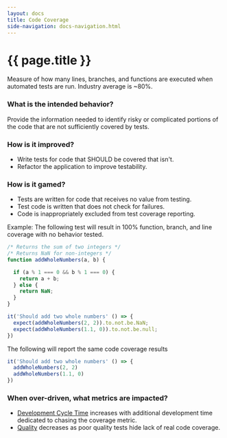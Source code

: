 ```yaml
---
layout: docs
title: Code Coverage
side-navigation: docs-navigation.html
---
```


# {{ page.title }}

Measure of how many lines, branches, and functions are executed when automated tests are run. Industry average is ~80%.

### What is the intended behavior?

Provide the information needed to identify risky or complicated portions of the code that are not sufficiently covered by tests.

### How is it improved?

- Write tests for code that SHOULD be covered that isn't.
- Refactor the application to improve testability.

### How is it gamed?

- Tests are written for code that receives no value from testing.
- Test code is written that does not check for failures.
- Code is inappropriately excluded from test coverage reporting.

Example: The following test will result in 100% function, branch, and line coverage with no behavior tested.

```javascript
/* Returns the sum of two integers */
/* Returns NaN for non-integers */
function addWholeNumbers(a, b) {

  if (a % 1 === 0 && b % 1 === 0) {
    return a + b;
  } else {
    return NaN;
  }
}

it('Should add two whole numbers' () => {
  expect(addWholeNumbers(2, 2)).to.not.be.NaN;
  expect(addWholeNumbers(1.1, 0)).to.not.be.null;
})
```

The following will report the same code coverage results

```javascript
it('Should add two whole numbers' () => {
  addWholeNumbers(2, 2)
  addWholeNumbers(1.1, 0)
})
```

### When over-driven, what metrics are impacted?

- [Development Cycle Time](./development-cycle-time.html) increases with additional development time dedicated to chasing the coverage metric.
- [Quality](./quality.html) decreases as poor quality tests hide lack of real code
  coverage.


